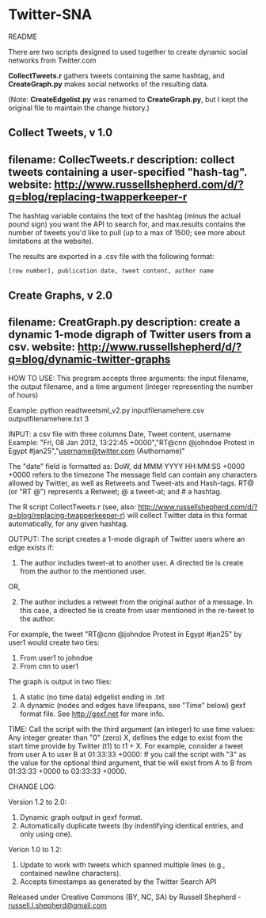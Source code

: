 Twitter-SNA
===========

README

There are two scripts designed to used together to create dynamic social networks from Twitter.com

**CollectTweets.r** gathers tweets containing the same hashtag, and **CreateGraph.py** makes social networks of the resulting 
data.

(Note: **CreateEdgelist.py** was renamed to **CreateGraph.py**, but I kept the original file to maintain the change history.)

Collect Tweets, v 1.0
----
filename: CollecTweets.r
description: collect tweets containing a user-specified "hash-tag".
website: http://www.russellshepherd.com/d/?q=blog/replacing-twapperkeeper-r
----
The hashtag variable contains the text of the hashtag (minus the actual pound sign) you want the API to search for,
and max.results contains the number of tweets you'd like to pull (up to a max of 1500; see more about limitations at the website).

The results are exported in a .csv file with the following format:

    [row number], publication date, tweet content, author name


Create Graphs, v 2.0
----
filename: CreatGraph.py
description: create a dynamic 1-mode digraph of Twitter users from a csv.
website: http://www.russellshepherd/d/?q=blog/dynamic-twitter-graphs
----

HOW TO USE:
This program accepts three arguments: the input filename, the output filename,
and a time argument (integer representing the number of hours)

Example: 
    python readtweetsml_v2.py inputfilenamehere.csv outputfilenamehere.txt 3

INPUT:
a csv file with three columns Date, Tweet content, username
Example: 
    "Fri, 08 Jan 2012, 13:22:45 +0000","RT@cnn @johndoe Protest in Egypt #jan25","username@twitter.com (Authorname)"

The "date" field is formatted as: DoW, dd MMM YYYY HH:MM:SS +0000
+0000 refers to the timezone
The message field can contain any characters allowed by Twitter, as well as Retweets and
Tweet-ats and Hash-tags. RT@ (or "RT @") represents a Retweet; @ a tweet-at; and # a hashtag.

The R script CollectTweets.r (see, also: http://www.russellshepherd.com/d/?q=blog/replacing-twapperkeeper-r)
will collect Twitter data in this format automatically, for any given hashtag.


OUTPUT:
The script creates a 1-mode digraph of Twitter users where an edge exists if:
  1. The author includes tweet-at to another user. A directed tie is create from the
     author to the mentioned user.
  
  OR,

  2. The author includes a retweet from the original author of a message. In this case, a
     directed tie is create from user mentioned in the re-tweet to the author.

For example, the tweet "RT@cnn @johndoe Protest in Egypt #jan25" by user1 would create
two ties:
1. From user1 to johndoe
2. From cnn to user1

The graph is output in two files:
1. A static (no time data) edgelist ending in .txt
2. A dynamic (nodes and edges have lifespans, see "Time" below) gexf format file. See http://gexf.net for more info.

TIME:
Call the script with the third argument (an integer) to use time values:
Any integer greater than "0" (zero) X, defines the edge to exist from the start time
provide by Twitter (t1) to t1 + X.
For example, consider a tweet from user A to user B at 01:33:33 +0000:
If you call the script with "3" as the value for the optional third argument,
that tie will exist from A to B from 01:33:33 +0000 to 03:33:33 +0000.

CHANGE LOG:

Version 1.2 to 2.0:
  1. Dynamic graph output in gexf format.
  2. Automatically duplicate tweets (by indentifying identical entries, and only using one).


Verion 1.0 to 1.2: 
  1. Update to work with tweets which spanned multiple lines (e.g., contained newline characters).
  2. Accepts timestamps as generated by the Twitter Search API


Released under Creative Commons (BY, NC, SA) by Russell Shepherd -
russell.l.shepherd@gmail.com